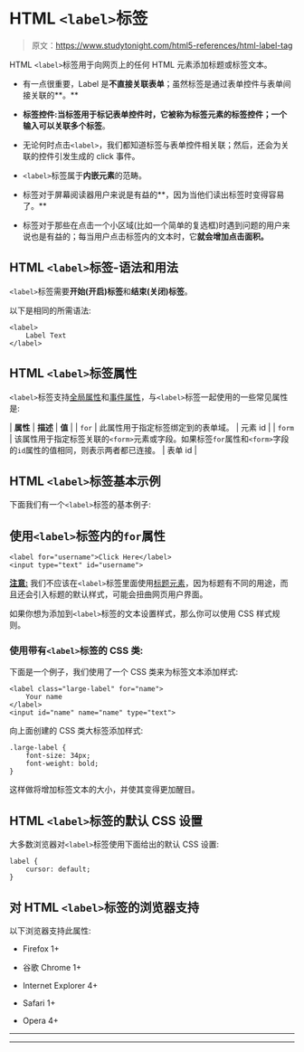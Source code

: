 # HTML `<label>`标签

> 原文：<https://www.studytonight.com/html5-references/html-label-tag>

HTML `<label>`标签用于向网页上的任何 HTML 元素添加标题或标签文本。

*   有一点很重要，Label 是**不直接关联表单**；虽然标签是通过表单控件与表单间接关联的**。**

*   **标签控件:**当标签用于标记表单控件时，它被称为标签元素的标签控件；一个输入可以关联**多个标签**。

*   无论何时点击`<label>`，我们都知道标签与表单控件相关联；然后，还会为关联的控件引发生成的 click 事件。

*   `<label>`标签属于**内嵌元素**的范畴。

*   标签对于屏幕阅读器用户来说是有益的**，因为当他们读出标签时变得容易了。**

*   标签对于那些在点击一个小区域(比如一个简单的复选框)时遇到问题的用户来说也是有益的；每当用户点击标签内的文本时，它**就会增加点击面积。**

## HTML `<label>`标签-语法和用法

`<label>`标签需要**开始(开启)标签**和**结束(关闭)标签**。

以下是相同的所需语法:

```
<label>
    Label Text
</label> 
```

## HTML `<label>`标签属性

`<label>`标签支持[全局属性](https://www.studytonight.com/html5-references/html-global-attributes)和[事件属性](https://www.studytonight.com/html5-references/html-event-attributes)，与`<label>`标签一起使用的一些常见属性是:

| **属性** | **描述** | **值** |
| `for` | 此属性用于指定标签绑定到的表单域。 | 元素 id |
| `form` | 该属性用于指定标签关联的`<form>`元素或字段。如果标签`for`属性和`<form>`字段的`id`属性的值相同，则表示两者都已连接。 | 表单 id |

## HTML `<label>`标签基本示例

下面我们有一个`<label>`标签的基本例子:

## 使用`<label>`标签内的`for`属性

```
<label for="username">Click Here</label>
<input type="text" id="username">
```

<u>**注意:**</u> 我们不应该在`<label>`标签里面使用[标题元素](https://www.studytonight.com/html5-references/html-heading-tags)，因为标题有不同的用途，而且还会引入标题的默认样式，可能会扭曲网页用户界面。

如果你想为添加到`<label>`标签的文本设置样式，那么你可以使用 CSS 样式规则。

### 使用带有`<label>`标签的 CSS 类:

下面是一个例子，我们使用了一个 CSS 类来为标签文本添加样式:

```
<label class="large-label" for="name">
    Your name
</label> 
<input id="name" name="name" type="text">
```

向上面创建的 CSS 类大标签添加样式:

```
.large-label {
    font-size: 34px;
    font-weight: bold;
}
```

这样做将增加标签文本的大小，并使其变得更加醒目。

## HTML `<label>`标签的默认 CSS 设置

大多数浏览器对`<label>`标签使用下面给出的默认 CSS 设置:

```
label {
    cursor: default;
} 
```

## 对 HTML `<label>`标签的浏览器支持

以下浏览器支持此属性:

*   Firefox 1+

*   谷歌 Chrome 1+

*   Internet Explorer 4+

*   Safari 1+

*   Opera 4+

* * *

* * *